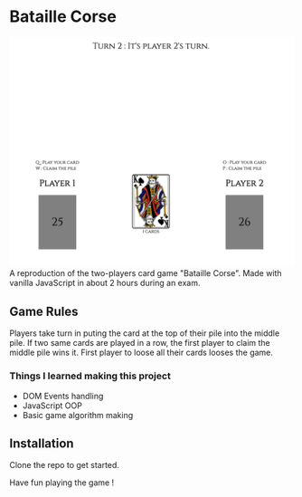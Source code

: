# Bataille Corse

<img src="./img/game.png" alt="game screenshot" width="738">
A reproduction of the two-players card game "Bataille Corse". Made with vanilla JavaScript in about 2 hours during an exam.

## Game Rules
Players take turn in puting the card at the top of their pile into the middle pile. If two same cards are played in a row, the first player to claim the middle pile wins it. First player to loose all their cards looses the game.

### Things I learned making this project
- DOM Events handling
- JavaScript OOP
- Basic game algorithm making

## Installation
Clone the repo to get started.

Have fun playing the game !
